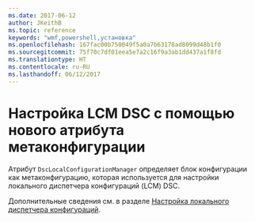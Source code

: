 ```yaml
---
ms.date: 2017-06-12
author: JKeithB
ms.topic: reference
keywords: "wmf,powershell,установка"
ms.openlocfilehash: 167fac00b750049f5a0a7b63178ad8099d48b1f0
ms.sourcegitcommit: 75f70c7df01eea5e7a2c16f9a3ab1dd437a1f8fd
ms.translationtype: HT
ms.contentlocale: ru-RU
ms.lasthandoff: 06/12/2017
---
```

# <a name="configure-dsc-lcm-with-new-meta-configuration-attribute"></a>Настройка LCM DSC с помощью нового атрибута метаконфигурации

Атрибут `DscLocalConfigurationManager` определяет блок конфигурации как метаконфигурацию, которая используется для настройки локального диспетчера конфигураций (LCM) DSC. 

Дополнительные сведения см. в разделе [Настройка локального диспетчера конфигураций](https://msdn.microsoft.com/powershell/dsc/metaconfig).

